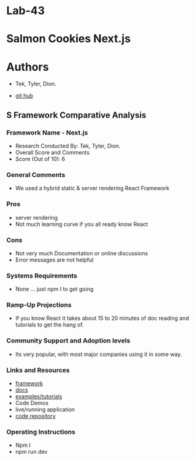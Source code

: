 # Lab-43
# Salmon Cookies Next.js

# Authors
  - Tek, Tyler, Dion.

  - [git hub](https://github.com/dionjwa1/Salmon-Cookies-Redeux/tree/main/salmon-cookies-redeux)

## S Framework Comparative Analysis

### Framework Name - Next.js
 * Research Conducted By: Tek, Tyler, Dion.
 * Overall Score and Comments
 * Score (Out of 10): 6

### General Comments
  * We used a hybrid static & server rendering React Framework

### Pros
  * server rendering
  * Not much learning curve if you all ready know React

### Cons
 * Not very much Documentation or online discussions 
 * Error messages are not helpful


### Systems Requirements
 * None ... just npm I to get going

### Ramp-Up Projections
 * If you know React it takes about 15 to 20 minutes of doc reading   and tutorials to get the hang of.

### Community Support and Adoption levels
  * Its very popular, with most major companies using it in some way. 

### Links and Resources
  * [framework](https://nextjs.org/)
  * [docs](https://nextjs.org/docs/getting-started)
  * [examples/tutorials](https://nextjs.org/showcase)
  * Code Demos
  * live/running application
  * [code repository](https://github.com/dionjwa1/Salmon-Cookies-Redeux/tree/main/salmon-cookies-redeux)

### Operating Instructions
  * Npm I 
  * npm run dev 

